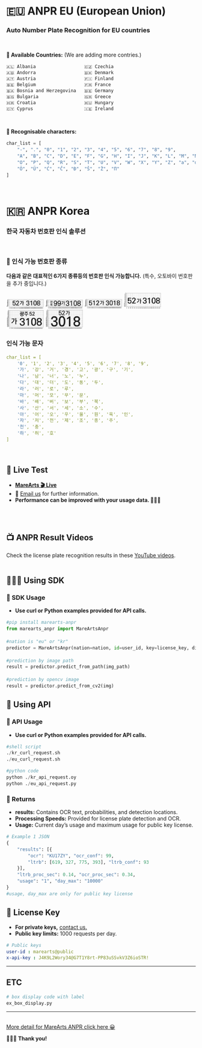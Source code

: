 # 🇪🇺 ANPR EU (European Union)
### Auto Number Plate Recognition for EU countries
<br>

**🦋 Available Countries:** (We are adding more contries.)
```
🇦🇱 Albania                  🇨🇿 Czechia
🇦🇩 Andorra                  🇩🇰 Denmark
🇦🇹 Austria                  🇫🇮 Finland
🇧🇪 Belgium                  🇫🇷 France
🇧🇦 Bosnia and Herzegovina   🇩🇪 Germany
🇧🇬 Bulgaria                 🇬🇷 Greece
🇭🇷 Croatia                  🇭🇺 Hungary
🇨🇾 Cyprus                   🇮🇪 Ireland
```
<br>

**🦋 Recognisable characters:**
```python
char_list = [
    "-", ".", "0", "1", "2", "3", "4", "5", "6", "7", "8", "9",
    "A", "B", "C", "D", "E", "F", "G", "H", "I", "J", "K", "L", "M", "N",
    "O", "P", "Q", "R", "S", "T", "U", "V", "W", "X", "Y", "Z", "a", "d", "i", "m", "o",
    "Ö", "Ü", "Ć", "Č", "Đ", "Š", "Ž", "П"
]
```
<br>

# 🇰🇷 ANPR Korea
### 한국 자동차 번호판 인식 솔루션
<br>

### 🦋 인식 가능 번호판 종류
**다음과 같은 대표적인 6가지 종류등의 번호판 인식 가능합니다.** (특수, 오토바이 번호판을 추가 중입니다.)

<img src="./md_images/Screenshot_2021-05-10_at_21.17.09.png" width="100">
<img src="./md_images/Screenshot_2021-05-10_at_21.16.47.png" width="100">
<img src="./md_images/Screenshot_2021-05-10_at_21.16.29.png" width="100">
<img src="./md_images/Screenshot_2021-05-10_at_21.17.01.png" width="100">
<img src="./md_images/Screenshot_2021-05-10_at_21.16.54.png" width="100">
<img src="./md_images/Screenshot_2021-05-10_at_21.16.39.png" width="100">


### **인식 가능 문자**

```yaml
char_list = [
    '0', '1', '2', '3', '4', '5', '6', '7', '8', '9', 
    '가', '강', '거', '경', '고', '광', '구', '기',
    '나', '남', '너', '노', '누',
    '다', '대', '더', '도', '동', '두',
    '라', '러', '로', '루',
    '마', '머', '모', '무', '문',
    '바', '배', '버', '보', '부', '북',
    '사', '산', '서', '세', '소', '수',
    '아', '어', '오', '우', '울', '원', '육', '인',
    '자', '저', '전', '제', '조', '종', '주',
    '천', '충',
    '하', '허', '호'
]
```
<br>

## 🤖 Live Test
- [**MareArts 🎬 Live**](http://live.marearts.com/)
- 📧 [Email us](mailto:hello@marearts.com) for further information.
- **Performance can be improved with your usage data. 🙇🏻‍♂️**
<br>
<br>

## 📺 ANPR Result Videos
Check the license plate recognition results in these [YouTube videos](https://www.youtube.com/playlist?list=PLvX6vpRszMkxJBJf4EjQ5VCnmkjfE59-J).
<br>
<br>

## 🧑🏻‍💻 Using SDK
### 🔬 SDK Usage
- **Use curl or Python examples provided for API calls.**
```python
#pip install marearts-anpr
from marearts_anpr import MareArtsAnpr

#nation is "eu" or "kr"
predictor = MareArtsAnpr(nation=nation, id=user_id, key=license_key, display_license_info=True)

#prediction by image path
result = predictor.predict_from_path(img_path)

#prediction by opencv image
result = predictor.predict_from_cv2(img)
```

## 📝 Using API
### 🔬 API Usage
- **Use curl or Python examples provided for API calls.**
```python
#shell script
./kr_curl_request.sh
./eu_curl_request.sh
```
```python
#python code
python ./kr_api_request.oy
python ./eu_api_request.py
```

### 🔬 Returns
- **results:** Contains OCR text, probabilities, and detection locations.
- **Processing Speeds:** Provided for license plate detection and OCR.
- **Usage:** Current day’s usage and maximum usage for public key license.

```python
# Example 1 JSON
{
    "results": [{
        "ocr": "KU17ZY", "ocr_conf": 99,
        "ltrb": [619, 327, 775, 393], "ltrb_conf": 93
    }],
    "ltrb_proc_sec": 0.14, "ocr_proc_sec": 0.34,
    "usage": "1", "day_max": "10000"
}
#usage, day_max are only for public key license
```

## 🪪 License Key
- **For private keys,** [contact us.](mailto:hello@marearts.com)
- **Public key limits:** 1000 requests per day.
```yaml
# Public keys
user-id : marearts@public
x-api-key : J4K9L2Wory34@G7T1Y8rt-PP83uSSvkV3Z6ioSTR!
```

---

## ETC
```python
# box display code with label
ex_box_display.py
```

---
<br>


<a href=https://www.marearts.com/Automatic-Number-Plate-Recognition-74c24beadd6345fb8d2c6cb38d6fff63 >
More detail for MareArts ANPR click here 😀
 </a>
<br>

🙇🏻‍♂️ **Thank you!**
<br>


